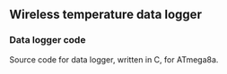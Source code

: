 ## Wireless temperature data logger
### Data logger code
Source code for data logger, written in C, for ATmega8a.
